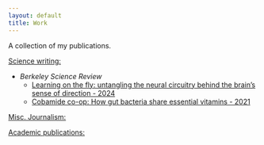 ```yaml
---
layout: default
title: Work
---
```


A collection of my publications. 

<u>Science writing:</u>
- <i>Berkeley Science Review</i>
  - [Learning on the fly: untangling the neural circuitry behind the brain’s sense of direction - 2024](https://www.berkeleysciencereview.com/article/2024/08/12/learning-on-the-fly)
  - [Cobamide co-op: How gut bacteria share essential vitamins - 2021](https://www.berkeleysciencereview.com/article/2021/05/28/cobamide-co-op)


<u> Misc. Journalism:</u>


<u> Academic publications:</u>
